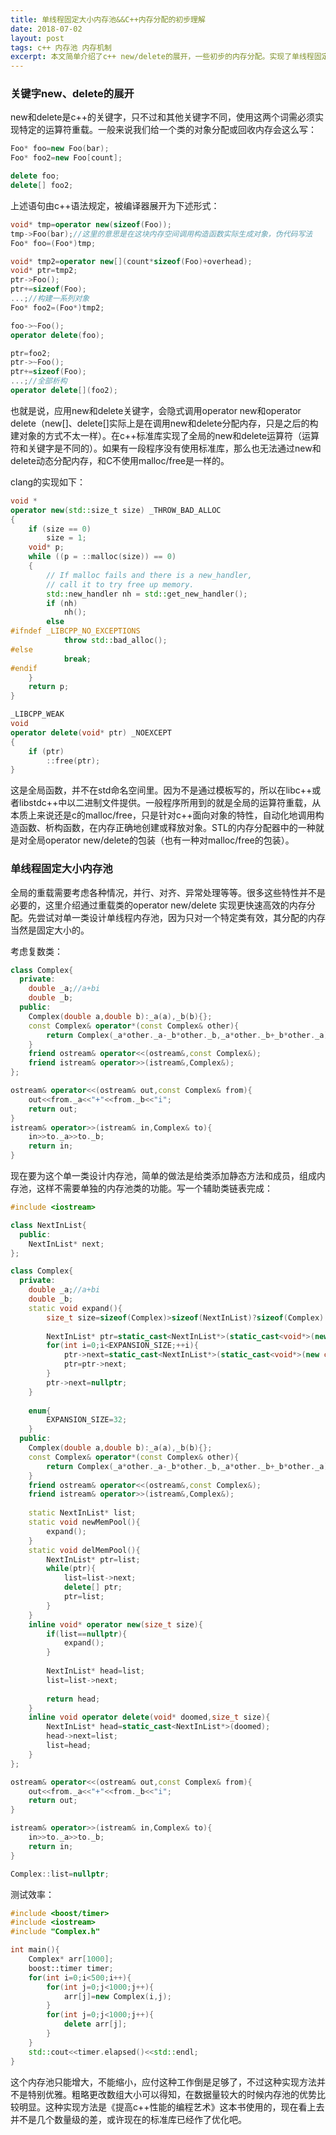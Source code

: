 ```yaml
---
title: 单线程固定大小内存池&&C++内存分配的初步理解
date: 2018-07-02
layout: post
tags: c++ 内存池 内存机制
excerpt: 本文简单介绍了c++ new/delete的展开，一些初步的内存分配。实现了单线程固定大小的内存池。
---
```


### 关键字new、delete的展开

new和delete是c++的关键字，只不过和其他关键字不同，使用这两个词需必须实现特定的运算符重载。一般来说我们给一个类的对象分配或回收内存会这么写：

```cpp
Foo* foo=new Foo(bar);
Foo* foo2=new Foo[count];

delete foo;
delete[] foo2;
```

上述语句由c++语法规定，被编译器展开为下述形式：

```cpp
void* tmp=operator new(sizeof(Foo));
tmp->Foo(bar);//这里的意思是在这块内存空间调用构造函数实际生成对象，伪代码写法
Foo* foo=(Foo*)tmp;

void* tmp2=operator new[](count*sizeof(Foo)+overhead);
void* ptr=tmp2;
ptr->Foo();
ptr+=sizeof(Foo);
...;//构建一系列对象
Foo* foo2=(Foo*)tmp2;

foo->~Foo();
operator delete(foo);

ptr=foo2;
ptr->~Foo();
ptr+=sizeof(Foo);
...;//全部析构
operator delete[](foo2);
```

也就是说，应用new和delete关键字，会隐式调用operator new和operator delete（new[]、delete[]实际上是在调用new和delete分配内存，只是之后的构建对象的方式不太一样）。在c++标准库实现了全局的new和delete运算符（运算符和关键字是不同的）。如果有一段程序没有使用标准库，那么也无法通过new和delete动态分配内存，和C不使用malloc/free是一样的。

clang的实现如下：

```cpp
void *
operator new(std::size_t size) _THROW_BAD_ALLOC
{
    if (size == 0)
        size = 1;
    void* p;
    while ((p = ::malloc(size)) == 0)
    {
        // If malloc fails and there is a new_handler,
        // call it to try free up memory.
        std::new_handler nh = std::get_new_handler();
        if (nh)
            nh();
        else
#ifndef _LIBCPP_NO_EXCEPTIONS
            throw std::bad_alloc();
#else
            break;
#endif
    }
    return p;
}

_LIBCPP_WEAK
void
operator delete(void* ptr) _NOEXCEPT
{
    if (ptr)
        ::free(ptr);
}
```

这是全局函数，并不在std命名空间里。因为不是通过模板写的，所以在libc++或者libstdc++中以二进制文件提供。一般程序所用到的就是全局的运算符重载，从本质上来说还是c的malloc/free，只是针对c++面向对象的特性，自动化地调用构造函数、析构函数，在内存正确地创建或释放对象。STL的内存分配器中的一种就是对全局operator new/delete的包装（也有一种对malloc/free的包装）。

### 单线程固定大小内存池

全局的重载需要考虑各种情况，并行、对齐、异常处理等等。很多这些特性并不是必要的，这里介绍通过重载类的operator new/delete 实现更快速高效的内存分配。先尝试对单一类设计单线程内存池，因为只对一个特定类有效，其分配的内存当然是固定大小的。

考虑复数类：

```cpp
class Complex{
  private:
  	double _a;//a+bi
  	double _b;
  public:
  	Complex(double a,double b):_a(a),_b(b){};
  	const Complex& operator*(const Complex& other){
    	return Complex(_a*other._a-_b*other._b,_a*other._b+_b*other._a);
  	}
	friend ostream& operator<<(ostream&,const Complex&);
  	friend istream& operator>>(istream&,Complex&);
};

ostream& operator<<(ostream& out,const Complex& from){
	out<<from._a<<"+"<<from._b<<"i";
    return out;
}
istream& operator>>(istream& in,Complex& to){ 
  	in>>to._a>>to._b;
  	return in;
}
```

现在要为这个单一类设计内存池，简单的做法是给类添加静态方法和成员，组成内存池，这样不需要单独的内存池类的功能。写一个辅助类链表完成：

```cpp
#include <iostream>

class NextInList{
  public:
  	NextInList* next;
};

class Complex{
  private:
  	double _a;//a+bi
  	double _b;
  	static void expand(){
    	size_t size=sizeof(Complex)>sizeof(NextInList)?sizeof(Complex):sizeof(NextInList);
      	
      	NextInList* ptr=static_cast<NextInList*>(static_cast<void*>(new char[size]));
      	for(int i=0;i<EXPANSION_SIZE;++i){ 
        	ptr->next=static_cast<NextInList*>(static_cast<void*>(new char[size]));
          	ptr=ptr->next;
        }
      	ptr->next=nullptr;
  	}
  	
  	enum{
		EXPANSION_SIZE=32;
    }
  public:
  	Complex(double a,double b):_a(a),_b(b){};
  	const Complex& operator*(const Complex& other){
    	return Complex(_a*other._a-_b*other._b,_a*other._b+_b*other._a);
  	}
	friend ostream& operator<<(ostream&,const Complex&);
  	friend istream& operator>>(istream&,Complex&);
  
  	static NextInList* list;
  	static void newMemPool(){
    	expand();
  	}
  	static void delMemPool(){
    	NextInList* ptr=list;
      	while(ptr){
        	list=list->next;
          	delete[] ptr;
          	ptr=list;
      	}
  	}
  	inline void* operator new(size_t size){
    	if(list==nullptr){ 
        	expand();
        }
      	
      	NextInList* head=list;
      	list=list->next;
      	
      	return head;
  	}
  	inline void operator delete(void* doomed,size_t size){ 
    	NextInList* head=static_cast<NextInList*>(doomed);
      	head->next=list;
      	list=head;
    }
};

ostream& operator<<(ostream& out,const Complex& from){
	out<<from._a<<"+"<<from._b<<"i";
    return out;
}

istream& operator>>(istream& in,Complex& to){ 
  	in>>to._a>>to._b;
  	return in;
}

Complex::list=nullptr;
```

测试效率：

```cpp
#include <boost/timer>
#include <iostream>
#include "Complex.h"

int main(){
	Complex* arr[1000];
  	boost::timer timer;
  	for(int i=0;i<500;i++){
    	for(int j=0;j<1000;j++){ 
        	arr[j]=new Complex(i,j);
        }
      	for(int j=0;j<1000;j++){ 
        	delete arr[j];
        }
  	}
  	std::cout<<timer.elapsed()<<std::endl;
}
```

这个内存池只能增大，不能缩小，应付这种工作倒是足够了，不过这种实现方法并不是特别优雅。粗略更改数组大小可以得知，在数据量较大的时候内存池的优势比较明显。这种实现方法是《提高c++性能的编程艺术》这本书使用的，现在看上去并不是几个数量级的差，或许现在的标准库已经作了优化吧。

